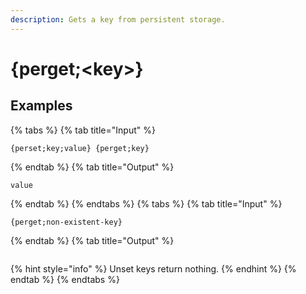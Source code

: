 ```yaml
---
description: Gets a key from persistent storage.
---
```

# {perget;&lt;key>}
## Examples
{% tabs %}
{% tab title="Input" %}
```text
{perset;key;value} {perget;key}
```
{% endtab %}
{% tab title="Output" %}
```text
value
```
{% endtab %}
{% endtabs %}
{% tabs %}
{% tab title="Input" %}
```text
{perget;non-existent-key}
```
{% endtab %}
{% tab title="Output" %}
```text

```
{% hint style="info" %}
Unset keys return nothing.
{% endhint %}
{% endtab %}
{% endtabs %}